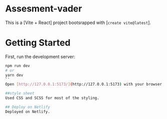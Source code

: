 # Assesment-vader
This is a [Vite +  React] project bootsrapped with [`create vite@latest`].

# Getting Started

First, run the development server:

```bash
npm run dev
# or
yarn dev
``
Open [http://127.0.0.1:5173/](http://127.0.0.1:5173) with your browser to see the result.

##style sheet 
Used CSS and SCSS for most of the styling.

## Deploy on Netlify
Deployed on Netlify.
